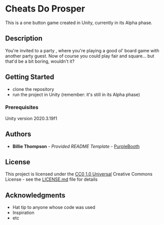 # Cheats Do Prosper

This is a one button game created in Unity, currently in its Alpha phase.

## Description

You're invited to a party , where you're playing a good ol' board game with another party guest. Now of course you could play fair and square... but that'd be a bit boring, wouldn't it?

## Getting Started

 - clone the repository
 - run the project in Unity (remember: it's still in its Alpha phase)

### Prerequisites

Unity version 2020.3.19f1

## Authors

  - **Billie Thompson** - *Provided README Template* -
    [PurpleBooth](https://github.com/PurpleBooth)

## License

This project is licensed under the [CC0 1.0 Universal](LICENSE.md)
Creative Commons License - see the [LICENSE.md](LICENSE.md) file for
details

## Acknowledgments

  - Hat tip to anyone whose code was used
  - Inspiration
  - etc
